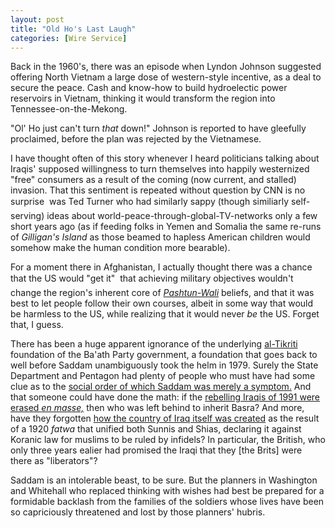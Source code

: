 ```yaml
---
layout: post
title: "Old Ho's Last Laugh"
categories: [Wire Service]
---
```

Back in the 1960's, there was an episode when Lyndon Johnson suggested offering North Vietnam a large dose of western-style incentive, as a deal to secure the peace. Cash and know-how to build hydroelectic power reservoirs in Vietnam, thinking it would transform the region into Tennessee-on-the-Mekong.

"Ol' Ho just can't turn <i>that</i> down!" Johnson is reported to have gleefully proclaimed, before the plan was rejected by the Vietnamese.

I have thought often of this story whenever I heard politicians talking about Iraqis' supposed willingness to turn themselves into happily westernized "free" consumers as a result of the coming (now current, and stalled) invasion. That this sentiment is repeated without question by CNN is no surprise &#151; was Ted Turner who had similarly sappy (though similiarly self-serving) ideas about world-peace-through-global-TV-networks only a few short years ago (as if feeding folks in Yemen and Somalia the same re-runs of <i>Gilligan's Island</i> as those beamed to hapless American children would somehow make the human condition more bearable).

For a moment there in Afghanistan, I actually thought there was a chance that the US would "get it" &#151; that achieving military objectives wouldn't change the region's inherent core of <a href="http://www.rferl.org/nca/features/2001/11/20112001095314.asp" target="linkframe"><i>Pashtun-Wali</i></a> beliefs, and that it was best to let people follow their own courses, albeit in some way that would be harmless to the US, while realizing that it would never <i>be</i> the US. Forget that, I guess.

There has been a huge apparent ignorance of the underlying <a href="http://www.globalsecurity.org/military/world/iraq/saddam.htm" target="linkframe">al-Tikriti</a> foundation of the Ba'ath Party government, a foundation that goes back to well before Saddam unambiguously took the helm in 1979. Surely the State Department and Pentagon had plenty of people who must have had some clue as to the <a href="http://www.theatlantic.com/issues/2002/05/bowden.htm" target="linkframe">social order of which Saddam was merely a symptom.</a> And that someone could have done the math: if the <a href="http://www.hrw.org/reports/1992/Iraq926.htm" target="linkframe">rebelling Iraqis of 1991 were erased <i>en masse,</i></a> then who was left behind to inherit Basra? And more, have they forgotten <a href="http://www.iraqfoundation.org/reports/spec/fjun28_00_revolt.html" target="linkframe">how the country of Iraq itself was created</a> as the result of a 1920 <i>fatwa</i> that unified both Sunnis and Shias, declaring it against Koranic law for muslims to be ruled by infidels? In particular, the British, who only three years ealier had promised the Iraqi that they [the Brits] were there as "liberators"?

Saddam is an intolerable beast, to be sure. But the planners in Washington and Whitehall who replaced thinking with wishes had best be prepared for a formidable backlash from the families of the soldiers whose lives have been so capriciously threatened and lost by those planners' hubris.

<!--more-->

